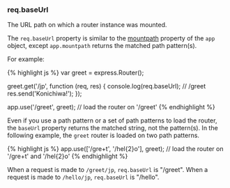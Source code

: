 <!---
 Copyright (c) 2016 StrongLoop, IBM, and Express Contributors
 License: MIT
-->

<h3 id='req.baseUrl'>req.baseUrl</h3>

The URL path on which a router instance was mounted.

The `req.baseUrl` property is similar to the [mountpath](#app.mountpath) property of the `app` object,
except `app.mountpath` returns the matched path pattern(s).

For example:

{% highlight js %}
var greet = express.Router();

greet.get('/jp', function (req, res) {
  console.log(req.baseUrl); // /greet
  res.send('Konichiwa!');
});

app.use('/greet', greet); // load the router on '/greet'
{% endhighlight %}

Even if you use a path pattern or a set of path patterns to load the router,
the `baseUrl` property returns the matched string, not the pattern(s). In the
following example, the `greet` router is loaded on two path patterns.

{% highlight js %}
app.use(['/gre+t', '/hel{2}o'], greet); // load the router on '/gre+t' and '/hel{2}o'
{% endhighlight %}

When a request is made to `/greet/jp`, `req.baseUrl` is "/greet".  When a request is
made to `/hello/jp`, `req.baseUrl` is "/hello".
